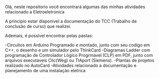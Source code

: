 #
Olá, neste repositorio você encontrará algumas das minhas atividades relacionado a Eletroeletronica

A principio estar disponivel a documentação do TCC (Trabalho de conclusão de curso) que realizei.

Ademais, é possivel encontrar pelas pastas:

-Circuitos em Arduino Programado e montado, junto com seu codigo em C++, o desenho e um simulador pelo ThinkCard
-Diagramas Ladder com programação de Controlador Lógico Progrmavel (CLP) em PDF, junto com arquivos
executaveis Clic(Weg) ou TIAport (Siemens).
-Plantas de projetos realizado no AutoCard
-Atividades relacionado a documentação e planejamento de uma instalação eletrica
#
 
